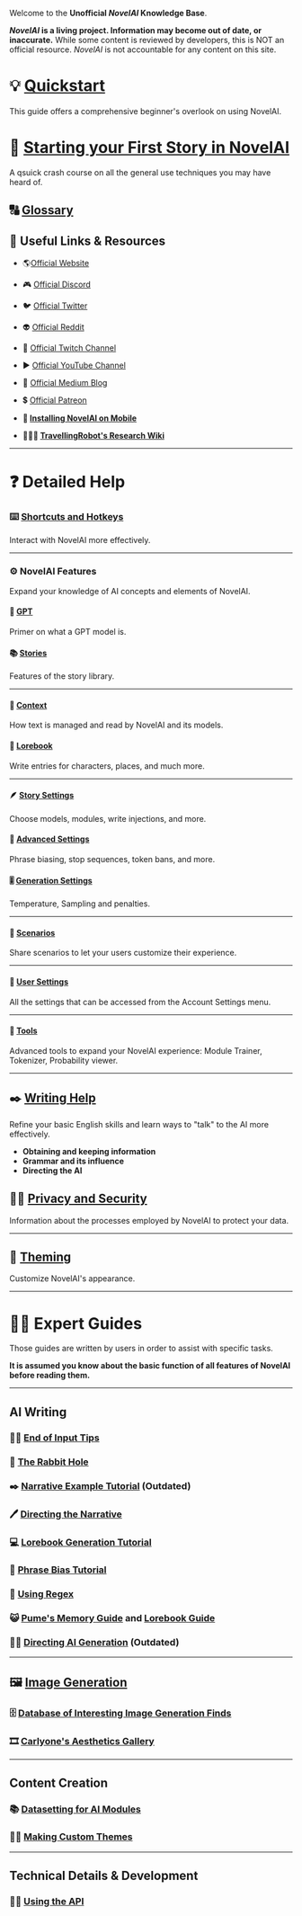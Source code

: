 Welcome to the **Unofficial *NovelAI* Knowledge Base**.


***NovelAI* is a living project. Information may become out of date, or inaccurate.**
While some content is reviewed by developers, this is NOT an official resource.
*NovelAI* is not accountable for any content on this site.

# **💡 [Quickstart](Quickstart)**

This guide offers a comprehensive beginner\'s overlook on using NovelAI.

#  **🔰 [Starting your First Story in NovelAI](Starting-your-first-story-in-NovelAI)**

A qsuick crash course on all the general use techniques you may have heard of.

## **🔠 [Glossary](Glossary)**



## 🔗 Useful Links & Resources

-   🌎[Official Website](https://novelai.net/)

-   🎮 [Official Discord](https://discord.gg/novelai)
-   🐦 [Official Twitter](https://twitter.com/novelaiofficial)
-   👽 [Official Reddit](https://www.reddit.com/r/NovelAi/)
-   🎥 [Official Twitch Channel](https://www.twitch.tv/novelai)
-   ▶️ [Official YouTube Channel](https://www.youtube.com/channel/UCTK_ytXlba9AmtWTTLuTlxw)
-   📰 [Official Medium Blog](https://novelai.medium.com/)
-   💲 [Official Patreon](https://patreon.com/novelai)

-   **📱 [Installing NovelAI on Mobile](Installing-NovelAI-on-Mobile)**
-   **👩🏿‍🔬 [TravellingRobot\'s Research Wiki](https://github.com/TravellingRobot/NAI_Community_Research/wiki)**

***

# ❓ Detailed Help

### **⌨️ [Shortcuts and Hotkeys](Shortcuts-and-Hotkeys)**

Interact with NovelAI more effectively.

***

### **⚙️ NovelAI Features**

Expand your knowledge of AI concepts and elements of NovelAI.

#### **🧠 [GPT](GPT)**

Primer on what a GPT model is.

#### **📚 [Stories](Stories)**

Features of the story library.

***

#### **📃 [Context](Context)**

How text is managed and read by NovelAI and its models.

#### **📖 [Lorebook](Lorebook)**

Write entries for characters, places, and much more.

***

#### **🪶 [Story Settings](Story-Settings)**

Choose models, modules, write injections, and more.

#### **🔬 [Advanced Settings](Advanced-Settings)**

Phrase biasing, stop sequences, token bans, and more.

#### **🎚️ [Generation Settings](Generation-Settings)**

Temperature, Sampling and penalties.

***

#### **🤝 [Scenarios](Sharing)**

Share scenarios to let your users customize their experience.

***

#### **🧰 [User Settings](User-settings)**

All the settings that can be accessed from the Account Settings menu.

***

#### **🔧 [Tools](Tools)**

Advanced tools to expand your NovelAI experience: Module Trainer, Tokenizer, Probability viewer.

***

## **✒️ [Writing Help](Writing-Help)**

Refine your basic English skills and learn ways to "talk" to the AI more effectively.

- **Obtaining and keeping information**
- **Grammar and its influence**
- **Directing the AI**

## **🕵️‍♂️ [Privacy and Security](Privacy-and-Security)**

Information about the processes employed by NovelAI to protect your data.

***

## **🎨 [Theming](Theming)**

Customize NovelAI's appearance.

***

# 👩‍💻 Expert Guides

Those guides are written by users in order to assist with specific
tasks.

**It is assumed you know about the basic function of all features of
NovelAI before reading them.**

***

## AI Writing

### **👨‍🏫 [End of Input Tips](End-of-Input-Tips)**

### **🐇 [The Rabbit Hole](The-Rabbit-Hole)**

### **✒️ [Narrative Example Tutorial](Narrative-Example-Tutorial)** (Outdated)

### **🖊️ [Directing the Narrative](Directing-the-Narrative)**

### **💻 [Lorebook Generation Tutorial](Lorebook-Generation-Tutorial)**

### **📏 [Phrase Bias Tutorial](Phrase-Bias-Tutorial)**

### **🤖 [Using Regex](Using-Regex)**

### **😺 [Pume\'s Memory Guide](https://rentry.org/memory-guide) and [Lorebook Guide](https://rentry.org/lorebook-guide)**

### **👩‍✈️ [Directing AI Generation](Directing-AI-Generation)** (Outdated)

***

## **🖼️ [Image Generation](Image-Generation)**

### **🗄️ [Database of Interesting Image Generation Finds](Database-of-Interesting-Image-Generation-Finds)**

### **🎞️ [Carlyone\'s Aesthetics Gallery](https://zele.st/NovelAI/)**

***

## Content Creation

### **📚 [Datasetting for AI Modules](Datasetting-for-AI-Modules)**

### **👩‍🎨 [Making Custom Themes](Making-Custom-Themes)**

***

## Technical Details & Development

### **🧑‍💻 [Using the API](Using-the-API)**


